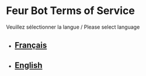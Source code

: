 # Feur Bot Terms of Service
Veuillez sélectionner la langue / Please select language
- ## [Français](francais.md)
- ## [English](english.md)

